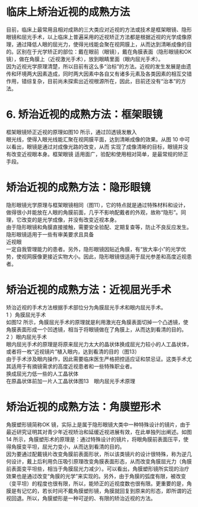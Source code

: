 # 临床上矫治近视的成熟方法  
目前，临床上最常用且相对成熟的三大类应对近视的方法或技术是框架眼镜、隐形眼镜和屈光手术，以上临床上普遍采用的近视矫正方法都是根据近视的光学成像原理，通过降低人眼的屈光力，使得光线能会聚在视网膜上，从而达到清晰成像的目的。区别在于光学矫正的部位：戴在眼前（眼镜），戴在角膜表面（隐形眼镜和OK 镜），做在角膜上（近视激光手术），放到眼睛里面（眼内屈光手术）。  
因为近视光学原理清楚，所以目前有这么多“治标”的方法。近视的发生发展是由遗传和环境两大因素造成，同时两大因素中各自又有诸多元素及各类因素的相互交错作用，错综复杂，目前尚未探索出近视根源所在，因此，目前还没有“治本”的方法。  
# 6. 矫治近视的成熟方法：框架眼镜  
框架眼镜矫正近视的原理如图10 所示，通过凹透镜发散入  
眼光线，使得入眼光线能汇聚在视网膜平面，达到清晰成像的效果。从图 10  中可以看出，眼镜是通过对成像光路的改变，从而 实现了成像清晰的目标，眼镜并没有改变近视眼本身。框架眼镜 适用面广，验配和使用相对简单，是最常规的矫正手段。  
#  矫治近视的成熟方法：隐形眼镜  
隐形眼镜光学原理与框架眼镜相同（图11），它的特点就是通过特殊材料和设计，做得很小并能放在人眼的角膜前面，几乎不影响配戴者的外观，故称“隐形”。同理，它改变的是光学成像，并没有改变近视本身。  
由于隐形眼镜和角膜直接接触，需要安全验配、定期复查等，防止不良反应发生。隐形眼镜适用于一些有审美要求且具备  
近视眼  
一定自我管理能力的患者。另外，隐形眼镜因贴近角膜，有“放大率小”的光学优势，使视网膜像更接近实物大小。因此，隐形眼镜很适用于屈光参差和高度近视患者。  
#  矫治近视的成熟方法：近视屈光手术  
矫治近视的手术方法根据手术部位分为角膜屈光手术和眼内屈光手术。  
1 ）角膜屈光手术  
如图12 所示，角膜屈光手术的原理就是利用激光在角膜表面切掉一个凸透镜，使角膜表面形成一个凹透镜，相当于将眼镜做在了角膜上，从而达到看清的目的。  
2 ）眼内屈光手术  
眼内屈光手术的原理是将原来屈光力太大的晶状体换成屈光力较小的人工晶状体，或者将一枚“近视镜片”植入眼内，达到看清的目的（图13）  
由于手术涉及眼内操作，因此需要临床医生严格把控适应证和禁忌证。这类手术尤其适用于有摘镜需求的高度近视患者和一些特殊职业者。  
换成屈光力低一些的人工晶状体  
在原晶状体前加一片人工晶状体图13　眼内屈光手术原理  
#  矫治近视的成熟方法：角膜塑形术  
角膜塑形镜简称OK 镜，实际上是属于隐形眼镜大类中一种特殊设计的镜片，由于最近研究证明其对青少年近视矫治和延缓近视进展有效，在此单独列出阐述。如图14 所示，角膜塑形术的原理是：通过特殊设计的镜片，将眼角膜前表面压平，使得角膜变平坦，屈光力变小，从而达到看清的目的。  
因为要通过配戴镜片改变角膜前表面形状，所以该类镜片的设计很特殊，称为逆几何设计，戴上后利用负压吸引原理改变角膜表面形态，从而改变角膜屈光力（角膜前表面变平坦些，相当于角膜屈光力减少）。可以看出，角膜塑形镜所实现的治疗效果也是通过改变“角膜的光学”来实现的。另外，由于角膜的弧度有限，被改变（变平坦）的程度也很有限，所以，能矫正的近视度数也很有限。更重要的是，角膜是有记忆的，若长时间不戴角膜塑形镜，角膜就回复到原来的形态，即所谓的近视回退。所以，角膜塑形是一种可逆的、有限的矫治近视的方法。  

